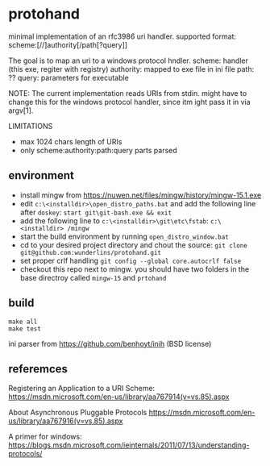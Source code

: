 # protohand

minimal implementation of an rfc3986 uri handler. supported format:
scheme:[//]authority[/path[?query]]

The goal is to map an uri to a windows protocol hndler.
scheme:    handler (this exe, regiter with registry)
authority: mapped to exe file in ini file
path:      ??
query:     parameters for executable

NOTE: The current implementation reads URIs from stdin. might have to change 
this for the windows protocol handler, since itm ight pass it in via argv[1].

LIMITATIONS
- max 1024 chars length of URIs
- only scheme:authority:path:query parts parsed


## environment
- install mingw from https://nuwen.net/files/mingw/history/mingw-15.1.exe
- edit `c:\<installdir>\open_distro_paths.bat` and add the following line after `doskey`: `start git\git-bash.exe && exit`
- add the following line to `c:\<installdir>\git\etc\fstab`: `c:\<installdir> /mingw` 
- start the build environment by running `open_distro_window.bat`
- cd to your desired project directory and chout the source: `git clone git@github.com:wunderlins/protohand.git`
- set proper crlf handling `git config --global core.autocrlf false`
- checkout this repo next to mingw. you should have two folders in the base directroy called `mingw-15` and `prtohand`

## build

	make all
	make test

ini parser from https://github.com/benhoyt/inih (BSD license)


## referemces

Registering an Application to a URI Scheme:
https://msdn.microsoft.com/en-us/library/aa767914(v=vs.85).aspx

About Asynchronous Pluggable Protocols
https://msdn.microsoft.com/en-us/library/aa767916(v=vs.85).aspx

A primer for windows:
https://blogs.msdn.microsoft.com/ieinternals/2011/07/13/understanding-protocols/